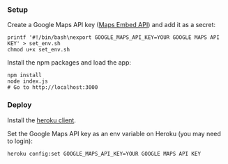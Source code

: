 ### Setup

Create a Google Maps API key ([Maps Embed API](https://console.cloud.google.com/google/maps-apis))
and add it as a secret:

```
printf '#!/bin/bash\nexport GOOGLE_MAPS_API_KEY=YOUR GOOGLE MAPS API KEY' > set_env.sh
chmod u+x set_env.sh
```

Install the npm packages and load the app:
```
npm install
node index.js
# Go to http://localhost:3000
```

### Deploy
Install the [heroku client](https://devcenter.heroku.com/articles/getting-started-with-nodejs#set-up).

Set the Google Maps API key as an env variable on Heroku (you may need to login):
```
heroku config:set GOOGLE_MAPS_API_KEY=YOUR GOOGLE MAPS API KEY
```
